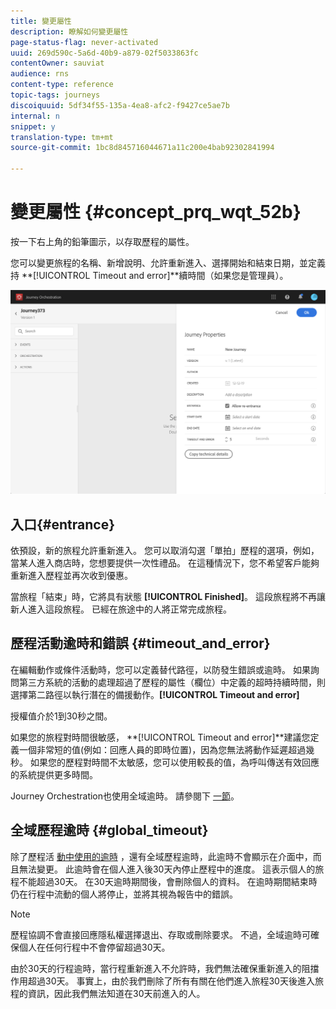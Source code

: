 ```yaml
---
title: 變更屬性
description: 瞭解如何變更屬性
page-status-flag: never-activated
uuid: 269d590c-5a6d-40b9-a879-02f5033863fc
contentOwner: sauviat
audience: rns
content-type: reference
topic-tags: journeys
discoiquuid: 5df34f55-135a-4ea8-afc2-f9427ce5ae7b
internal: n
snippet: y
translation-type: tm+mt
source-git-commit: 1bc8d845716044671a11c200e4bab92302841994

---
```




# 變更屬性 {#concept_prq_wqt_52b}

按一下右上角的鉛筆圖示，以存取歷程的屬性。

您可以變更旅程的名稱、新增說明、允許重新進入、選擇開始和結束日期，並定義持 **[!UICONTROL Timeout and error]**續時間（如果您是管理員）。

![](../assets/journey32.png)

## 入口{#entrance}

依預設，新的旅程允許重新進入。 您可以取消勾選「單拍」歷程的選項，例如，當某人進入商店時，您想要提供一次性禮品。 在這種情況下，您不希望客戶能夠重新進入歷程並再次收到優惠。

當旅程「結束」時，它將具有狀態 **[!UICONTROL Finished]**。 這段旅程將不再讓新人進入這段旅程。 已經在旅途中的人將正常完成旅程。

## 歷程活動逾時和錯誤 {#timeout_and_error}

在編輯動作或條件活動時，您可以定義替代路徑，以防發生錯誤或逾時。 如果詢問第三方系統的活動的處理超過了歷程的屬性（欄位）中定義的超時持續時間，則選擇第二路徑以執行潛在的備援動作。**[!UICONTROL Timeout and  error]**

授權值介於1到30秒之間。

如果您的旅程對時間很敏感， **[!UICONTROL Timeout and error]**建議您定義一個非常短的值(例如：回應人員的即時位置)，因為您無法將動作延遲超過幾秒。 如果您的歷程對時間不太敏感，您可以使用較長的值，為呼叫傳送有效回應的系統提供更多時間。

Journey Orchestration也使用全域逾時。 請參閱下 [一節](#global_timeout)。

## 全域歷程逾時 {#global_timeout}

除了歷程活 [動中使用的逾時](#timeout_and_error) ，還有全域歷程逾時，此逾時不會顯示在介面中，而且無法變更。 此逾時會在個人進入後30天內停止歷程中的進度。 這表示個人的旅程不能超過30天。 在30天逾時期間後，會刪除個人的資料。 在逾時期間結束時仍在行程中流動的個人將停止，並將其視為報告中的錯誤。

>[!NOTE]
>
>歷程協調不會直接回應隱私權選擇退出、存取或刪除要求。 不過，全域逾時可確保個人在任何行程中不會停留超過30天。

由於30天的行程逾時，當行程重新進入不允許時，我們無法確保重新進入的阻擋作用超過30天。 事實上，由於我們刪除了所有有關在他們進入旅程30天後進入旅程的資訊，因此我們無法知道在30天前進入的人。
